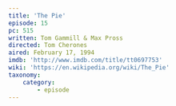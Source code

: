 ```yaml
---
title: 'The Pie'
episode: 15
pc: 515
written: Tom Gammill & Max Pross
directed: Tom Cherones
aired: February 17, 1994
imdb: 'http://www.imdb.com/title/tt0697753'
wiki: 'https://en.wikipedia.org/wiki/The_Pie'
taxonomy:
    category:
        - episode
---
```


